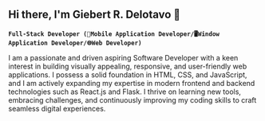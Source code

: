 ## Hi there, I'm Giebert R. Delotavo 👋

**`Full-Stack Developer (📱Mobile Application Developer/🖥️Window Application Developer/🌐Web Developer)`**

I am a passionate and driven aspiring Software Developer with a keen interest in building visually appealing, responsive, and user-friendly web applications. I possess a solid foundation in HTML, CSS, and JavaScript, and I am actively expanding my expertise in modern frontend and backend technologies such as React.js and Flask. I thrive on learning new tools, embracing challenges, and continuously improving my coding skills to craft seamless digital experiences.

<!--
**GieExe/GieExe** is a ✨ _special_ ✨ repository because its `README.md` (this file) appears on your GitHub profile.

Here are some ideas to get you started:

- 🔭 I’m currently working on ...
- 🌱 I’m currently learning ...
- 👯 I’m looking to collaborate on ...
- 🤔 I’m looking for help with ...
- 💬 Ask me about ...
- 📫 How to reach me: ...
- 😄 Pronouns: ...
- ⚡ Fun fact: ...
-->
